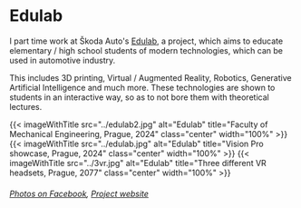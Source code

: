 # Edulab

I part time work at Škoda Auto's [Edulab](https://skodaauto-edulab.cz/), a project, which aims to educate elementary / high school students of modern technologies, which can be used in automotive industry.

This includes 3D printing, Virtual / Augmented Reality, Robotics, Generative Artificial Intelligence and much more. These technologies are shown to students in an interactive way, so as to not bore them with theoretical lectures.

{{< imageWithTitle src="../edulab2.jpg" alt="Edulab" title="Faculty of Mechanical Engineering, Prague, 2024" class="center" width="100%" >}}
{{< imageWithTitle src="../edulab.jpg" alt="Edulab" title="Vision Pro showcase, Prague, 2024" class="center" width="100%" >}}
{{< imageWithTitle src="../3vr.jpg" alt="Edulab" title="Three different VR headsets, Prague, 2077" class="center" width="100%" >}}

###### [Photos on Facebook](https://www.facebook.com/Strojarna.cz/posts/pfbid0329xnZqJn75Jvz6CnJSw37geQe4eN8Xf47igoKmdhHJm6nXELJiNznxeoiGbxauCJl), [Project website](https://skodaauto-edulab.cz/)

